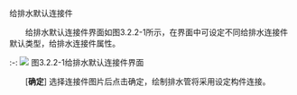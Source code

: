 
给排水默认连接件
<br/>

&emsp;&emsp;给排水默认连接件界面如图3.2.2-1所示，在界面中可设定不同给排水连接件默认类型，给排水连接件属性。
<br/>

:-: ![](images/64.png)
图3.2.2-1给排水默认连接件界面
<br/>

&emsp;&emsp;[**确定**] 选择连接件图片后点击确定，绘制排水管将采用设定构件连接。